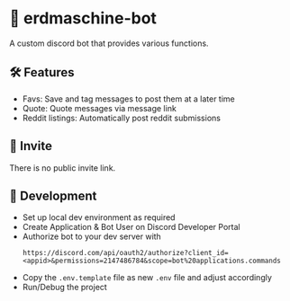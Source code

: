 # 📗 erdmaschine-bot

A custom discord bot that provides various functions.

## 🛠 Features

* Favs: Save and tag messages to post them at a later time
* Quote: Quote messages via message link
* Reddit listings: Automatically post reddit submissions

## 👀 Invite

There is no public invite link.

## 🐞 Development

- Set up local dev environment as required
- Create Application & Bot User on Discord Developer Portal
- Authorize bot to your dev server with
  ```
  https://discord.com/api/oauth2/authorize?client_id=<appid>&permissions=2147486784&scope=bot%20applications.commands
  ```
- Copy the `.env.template` file as new `.env` file and adjust accordingly
- Run/Debug the project
